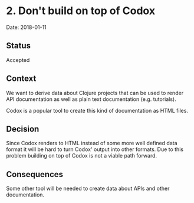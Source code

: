 # 2. Don't build on top of Codox

Date: 2018-01-11

## Status

Accepted

## Context

We want to derive data about Clojure projects that can be used to render API documentation
as well as plain text documentation (e.g. tutorials).

Codox is a popular tool to create this kind of documentation as HTML files.

## Decision

Since Codox renders to HTML instead of some more well defined data format it will be hard to
turn Codox' output into other formats. Due to this problem building on top of Codox is not
a viable path forward.

## Consequences

Some other tool will be needed to create data about APIs and other documentation.
